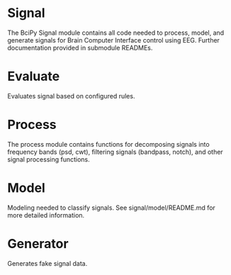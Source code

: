 # Signal

The BciPy Signal module contains all code needed to process, model, and generate signals for Brain Computer Interface control using EEG. Further documentation provided in submodule READMEs.

# Evaluate

Evaluates signal based on configured rules.

# Process

The process module contains functions for decomposing signals into frequency bands (psd, cwt), filtering signals (bandpass, notch), and other signal processing functions.

# Model

Modeling needed to classify signals. See signal/model/README.md for more detailed information.

# Generator

Generates fake signal data.
